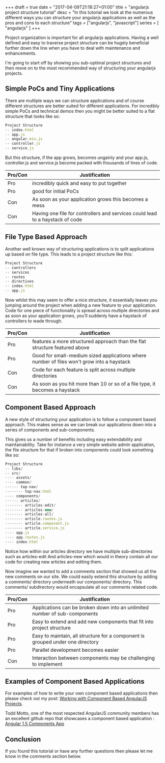 +++
draft = true
date = "2017-04-09T21:18:27+01:00"
title = "angularjs project structure tutorial"
desc = "In this tutorial we look at the numerous different ways you can structure your angularjs applications as well as the pros and cons to each structure"
tags = ["angularjs", "javascript"]
series = [ "angularjs" ]
+++

Project organization is important for all angularjs applications. Having a well defined and easy to traverse project structure can be hugely beneficial further down the line when you have to deal with maintenance and enhancements. 

I'm going to start off by showing you sub-optimal project structures and then move on to the most recommended way of structuring your angularjs projects.

## Simple PoCs and Tiny Applications

There are multiple ways we can structure applications and of course different structures are better suited for different applications. For incredibly simple PoCs and technical demos then you might be better suited to a flat structure that looks like so:

~~~javascript
Project Structure 
-- index.html
-- app.js
-- angular.min.js
-- controller.js
-- service.js
~~~

But this structure, if the app grows, becomes ungainly and your app.js, controller.js and service.js become packed with thousands of lines of code. 

| Pro/Con | Justification |
| --- | --- |
| Pro | incredibly quick and easy to put together |
| Pro | good for initial PoCs |
| Con | As soon as your application grows this becomes a mess |
| Con | Having one file for controllers and services could lead to a haystack of code |

## File Type Based Approach

Another well known way of structuring applications is to split applications up based on file type. This leads to a project structure like this:

~~~javascript
Project Structure 
-- controllers
-- services
-- routes
-- directives
-- index.html
-- app.js
~~~

Now whilst this may seem to offer a nice structure, it essentially leaves you jumping around the project when adding a new feature to your application. Code for one piece of functionality is spread across multiple directories and as soon as your application grows, you’ll suddenly have a haystack of controllers to wade through.

| Pro/Con | Justification |
| --- | --- |
| Pro | features a more structured approach than the flat structure featured above |
| Pro | Good for small-medium sized applications where number of files won't grow into a haystack |
| Con | Code for each feature is split across multiple directories |
| Con | As soon as you hit more than 10 or so of a file type, it becomes a haystack |

## Component Based Approach

A new style of structuring your application is to follow a component based approach. This makes sense as we can break our applications down into a series of components and sub-components.

This gives us a number of benefits including easy extendability and maintainability. Take for instance a very simple website admin application, the file structure for that if broken into components could look something like so:

~~~javascript
Project Structure 
-- libs/
-- src/
---- assets/
---- common/
------ top-nav/
-------- top-nav.html
---- components/
------ articles/
-------- articles-edit/
-------- articles-new/
-------- articles-all/
-------- article.routes.js
-------- article.component.js
-------- article.service.js
---- app.js
---- app.routes.js
---- index.html
~~~ 

Notice how within our articles directory we have multiple sub-directories such as articles-edit
And articles-new which would in theory contain all our code for creating new articles and editing them.

Now imagine we wanted to add a comments section that showed us all the new comments on our site. We could easily extend this structure by adding a comments/ directory underneath our components/ directory. This comments/ subdirectory would encapsulate all our comments related code.

| Pro/Con | Justification |
| --- | --- |
| Pro | Applications can be broken down into an unlimited number of sub-components |
| Pro | Easy to extend and add new components that fit into project structure |
| Pro | Easy to maintain, all structure for a component is grouped under one directory | 
| Pro | Parallel development becomes easier |
| Con | Interaction between components may be challenging to implement |


## Examples of Component Based Applications

For examples of how to write your own component based applications then please check out my post: [Working with Component Based AngularJS Projects](https://tutorialedge.net/working-with-angularjs-component-applications).  

Todd Motto, one of the most respected AngularJS community members has an excellent github repo that showcases a component based application : [Angular 1.5 Components App](https://github.com/toddmotto/angular-1-5-components-app)

## Conclusion

If you found this tutorial or have any further questions then please let me know in the comments section below.